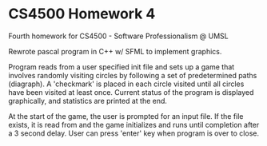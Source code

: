 # CS4500 Homework 4

Fourth homework for CS4500 - Software Professionalism @ UMSL

Rewrote pascal program in C++ w/ SFML to implement graphics.


 Program reads from a user specified init file and sets up a game that involves
randomly visiting circles by following a set of predetermined paths (diagraph).
A 'checkmark' is placed in each circle visited until all circles have been visited
at least once. Current status of the program is displayed graphically, and statistics
are printed at the end.

At the start of the game, the user is prompted for an input file. If the file exists,
it is read from and the game initializes and runs until completion after a 3 second delay.
User can press 'enter' key when program is over to close.

